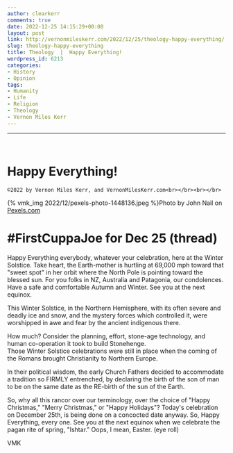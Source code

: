 ```yaml
---
author: clearkerr
comments: true
date: 2022-12-25 14:15:29+00:00
layout: post
link: http://vernonmileskerr.com/2022/12/25/theology-happy-everything/
slug: theology-happy-everything
title: Theology  |  Happy Everything!
wordpress_id: 6213
categories:
- History
- Opinion
tags:
- Humanity
- Life
- Religion
- Theology
- Vernon Miles Kerr
---
```


* * *




 




# Happy Everything!



    
    ©2022 by Vernon Miles Kerr, and VernonMilesKerr.com<br></br><br></br>




{% vmk_img 2022/12/pexels-photo-1448136.jpeg %}Photo by John Nail on [Pexels.com](https://www.pexels.com/photo/stonehenge-england-1448136/)





# #FirstCuppaJoe for Dec 25 (thread)







Happy Everything everybody, whatever your celebration, here at the Winter Solstice. Take heart, the Earth-mother is hurtling at 69,000 mph toward that "sweet spot" in her orbit where the North Pole is pointing toward the blessed sun. For you folks in NZ, Australia and Patagonia, our condolences. Have a safe and comfortable Autumn and Winter. See you at the next equinox.







This Winter Solstice, in the Northern Hemisphere, with its often severe and deadly ice and snow, and the mystery forces which controlled it, were worshipped in awe and fear by the ancient indigenous there.







How much? Consider the planning, effort, stone-age technology, and human co-operation it took to build Stonehenge.  
Those Winter Solstice celebrations were still in place when the coming of the Romans brought Christianity to Northern Europe.







In their political wisdom, the early Church Fathers decided to accommodate a tradition so FIRMLY entrenched, by declaring the birth of the son of man to be on the same date as the RE-birth of the sun of the Earth.







So, why all this rancor over our terminology, over the choice of "Happy Christmas," "Merry Christmas," or "Happy Holidays"? Today's celebration on December 25th, is being done on a concocted date anyway. So, Happy Everything, every one. See you at the next equinox when we celebrate the pagan rite of spring, "Ishtar." Oops, I mean, Easter. (eye roll)







VMK



